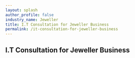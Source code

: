 ```yaml
---
layout: splash 
author_profile: false 
industry_name: Jeweller
title: I.T Consultation for Jeweller Business
permalink: /it-consultation-for-jeweller-business
---
```


## I.T Consultation for Jeweller Business